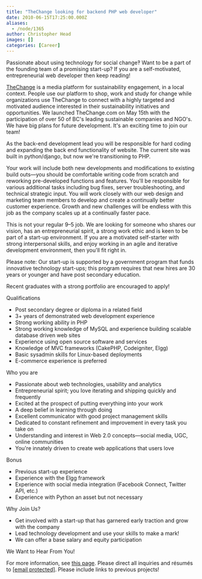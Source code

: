 ```yaml
---
title: "TheChange looking for backend PHP web developer"
date: 2010-06-15T17:25:00.000Z
aliases:
  - /node/1365
author: Christopher Head
images: []
categories: [Career]
---
```


Passionate about using technology for social change‽ Want to be a part of the founding team of a promising start-up? If you are a self-motivated, entrepreneurial web developer then keep reading!

[TheChange](http://thechange.com/) is a media platform for sustainability engagement, in a local context. People use our platform to shop, work and study for change while organizations use TheChange to connect with a highly targeted and motivated audience interested in their sustainability initiatives and opportunities. We launched TheChange.com on May 15th with the participation of over 50 of BC's leading sustainable companies and NGO's. We have big plans for future development. It's an exciting time to join our team!

As the back-end development lead you will be responsible for hard coding and expanding the back end functionality of website. The current site was built in python/django, but now we're transitioning to PHP.

Your work will include both new developments and modifications to existing build outs—you should be comfortable writing code from scratch and reworking pre-developed functions and features. You'll be responsible for various additional tasks including bug fixes, server troubleshooting, and technical strategic input. You will work closely with our web design and marketing team members to develop and create a continually better customer experience. Growth and new challenges will be endless with this job as the company scales up at a continually faster pace.

This is not your regular 9–5 job. We are looking for someone who shares our vision, has an entrepreneurial spirit, a strong work ethic and is keen to be part of a start-up environment. If you are a motivated self-starter with strong interpersonal skills, and enjoy working in an agile and iterative development environment, then you'll fit right in.

Please note: Our start-up is supported by a government program that funds innovative technology start-ups; this program requires that new hires are 30 years or younger and have post secondary education.

Recent graduates with a strong portfolio are encouraged to apply!

Qualifications

*   Post secondary degree or diploma in a related field
*   3+ years of demonstrated web development experience
*   Strong working ability in PHP
*   Strong working knowledge of MySQL and experience building scalable database driven web sites
*   Experience using open source software and services
*   Knowledge of MVC frameworks (CakePHP, Codeigniter, Elgg)
*   Basic sysadmin skills for Linux-based deployments
*   E-commerce experience is preferred

Who you are

*   Passionate about web technologies, usability and analytics
*   Entrepreneurial spirit; you love iterating and shipping quickly and frequently
*   Excited at the prospect of putting everything into your work
*   A deep belief in learning through doing
*   Excellent communicator with good project management skills
*   Dedicated to constant refinement and improvement in every task you take on
*   Understanding and interest in Web 2.0 concepts—social media, UGC, online communities
*   You're innately driven to create web applications that users love

Bonus

*   Previous start-up experience
*   Experience with the Elgg framework
*   Experience with social media integration (Facebook Connect, Twitter API, etc.)
*   Experience with Python an asset but not necessary

Why Join Us?

*   Get involved with a start-up that has garnered early traction and grow with the company
*   Lead technology development and use your skills to make a mark!
*   We can offer a base salary and equity participation

We Want to Hear From You!

For more information, see [this page](http://thechange.com/jobs/1312/). Please direct all inquiries and résumés to [\[email protected\]](/cdn-cgi/l/email-protection#98f9f6f6f9f4fdf9d8ecf0fdfbf0f9f6fffdb6fbf7f5). Please include links to previous projects!
